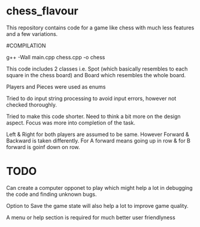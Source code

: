 # chess_flavour
This repository contains code for a game like chess with much less features and a few variations.

#COMPILATION

g++ -Wall main.cpp chess.cpp -o chess

This code includes 2 classes i.e. Spot (which basically resembles to each square in the chess board) and
Board which resembles the whole board.

Players and Pieces were used as enums

Tried to do input string processing to avoid input errors, however not checked thoroughly.

Tried to make this code shorter. Need to think a bit more on the design aspect. Focus was more into completion
of the task.

Left & Right for both players are assumed to be same. However Forward & Backward is taken differently.
For A forward means going up in row & for B forward is goinf down on row.

# TODO
Can create a computer opponet to play which might help a lot in debugging the code and finding unknown bugs.

Option to Save the game state will also help a lot to improve game quality.

A menu or help section is required  for much better user friendlyness
